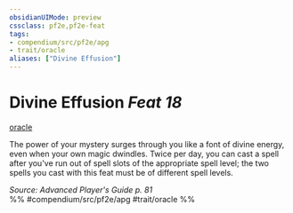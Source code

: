 ```yaml
---
obsidianUIMode: preview
cssclass: pf2e,pf2e-feat
tags:
- compendium/src/pf2e/apg
- trait/oracle
aliases: ["Divine Effusion"]
---
```

# Divine Effusion  *Feat 18*  
[oracle](../../rules/traits/oracle-apg.md)  


The power of your mystery surges through you like a font of divine energy, even when your own magic dwindles. Twice per day, you can cast a spell after you've run out of spell slots of the appropriate spell level; the two spells you cast with this feat must be of different spell levels.

*Source: Advanced Player's Guide p. 81*  
%% #compendium/src/pf2e/apg #trait/oracle %%